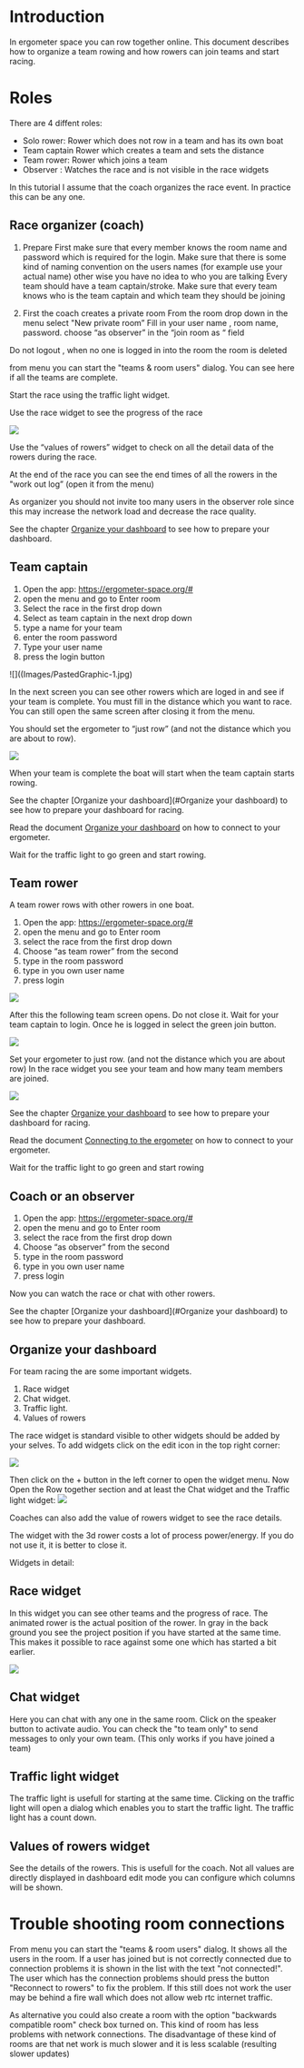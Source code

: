 # Introduction

In ergometer space you can row together online. This document describes how to organize a team rowing and how rowers can join teams and start racing.  

# Roles

There are 4 diffent roles:

* Solo rower: Rower which does not row in a team and has its own boat
* Team captain Rower which creates a team and sets the distance
* Team rower: Rower which joins a team 
* Observer : Watches the race and is not visible in the race widgets 

In this tutorial I assume that the coach organizes the race event. In practice this can be any one.

## Race organizer (coach)
1. Prepare
First make sure that every member knows the room name and password which is required for the login.
Make sure that there is some kind of naming convention on the users names (for example use your actual name) other wise you have no idea to who you are talking
Every team should have a team captain/stroke. Make sure that every team knows who is the team captain and which team they should be joining

2. First the coach creates a private room
From the room drop down in the menu select "New private room”
Fill in your user name , room name, password. choose “as observer” in the “join room as “ field

Do not logout , when no one is logged in into the room the room is deleted

from menu you can start the "teams & room users" dialog. You can see here if all the teams are complete.

Start the race using the traffic light widget. 

Use the race widget to see the progress of the race

![](Images/PastedGraphic-5.jpg)

Use the “values of rowers” widget to check on all the detail data  of the rowers during the race. 

At the end of the race you can see the end times of all the rowers in the "work out log” (open it from the menu)

As organizer you should not invite too many users in the observer role since this may increase the network load and decrease the race quality.

See the chapter [Organize your dashboard](#organize-your-dashboard) to see how to prepare your dashboard.

## Team captain

1. Open the app: https://ergometer-space.org/#
2. open the menu and go to Enter room
3. Select the race in the first drop down
4. Select as team captain in the next drop down
5. type a name for your team
6. enter the room password
7. Type your user name
8. press the login button

![]((Images/PastedGraphic-1.jpg)

In the next screen you can see other rowers which are loged in and see if your team is complete.
You must fill in the distance which you want to race. You can still open the same screen after closing it from the menu.

You should set the ergometer to “just row” (and not the distance which you are about to row).

![](Images/PastedGraphic-2.jpg)

When your team is complete the boat will start when the team captain starts rowing.

See the chapter [Organize your dashboard](#Organize your dashboard) to see how to prepare your dashboard for racing.

Read the document [Organize your dashboard](#organize-your-dashboard) on how to connect to your ergometer.

Wait for the traffic light to go green and start rowing.

## Team rower

A team rower rows with other rowers in one boat.

1. Open the app: https://ergometer-space.org/#
2. open the menu and go to Enter room
3. select the race from the first drop down
4. Choose “as team rower” from the second
5. type in the room password
6. type in you own user name
7. press login

![](Images/PastedGraphic-3.jpg)

After this the following team screen opens.
Do not close it. Wait for your team captain to login. Once he is logged in select the green join button.

![](Images/PastedGraphic-4.jpg)

Set your ergometer to just row. (and not the distance which you are about row)
In the race widget you see your team and how many team members are joined. 

![](Images/PastedGraphic-5.jpg)

See the chapter [Organize your dashboard](#organize-your-dashboard) to see how to prepare your dashboard for racing.
  
Read the document [Connecting to the ergometer](connection.md) on how to connect to your ergometer.

Wait for the traffic light to go green and start rowing

## Coach or an observer

1. Open the app: https://ergometer-space.org/#
2. open the menu and go to Enter room
3. select the race from the first drop down
4. Choose “as observer” from the second
5. type in the room password
6. type in you own user name
7. press login

Now you can watch the race or chat with other rowers.

See the chapter [Organize your dashboard](#Organize your dashboard) to see how to prepare your dashboard.

## Organize your dashboard

For team racing the are some important widgets.

1. Race widget
2. Chat widget.
3. Traffic light. 
4. Values of rowers

The race widget is standard visible to other widgets should be added by your selves.
To add widgets click on the edit icon in the top right corner:

![](Images/EditIcon.jpg)

Then click on the + button in the left corner to open the widget menu. Now Open the Row together section and at least the Chat widget and the Traffic light widget:
![](Images/AddWidgets.jpg)

Coaches can also add the value of rowers widget to see the race details.

The widget with the 3d rower costs a lot of process power/energy. If you do not use it, it is better to close it.

Widgets in detail:

## Race widget

In this widget you can see other teams and the progress of race. The animated rower is the actual position of the rower. In gray in the back ground you see the project position if you have started at the same time. This makes it possible to race against some one which has started a bit earlier.

![](Images/PastedGraphic-5.jpg)

## Chat widget

Here you can chat with any one in the same room. Click on the speaker button to activate audio. You can check the "to team only" to send messages to only your own team. (This only works if you have joined a team)

## Traffic light widget

The traffic light is usefull for starting at the same time. Clicking on the traffic light will open a dialog which enables you to start the traffic light. The traffic light has a count down. 

## Values of rowers widget

See the details of the rowers. This is usefull for the coach. Not all values are directly displayed in dashboard edit mode you can configure which columns will be shown. 

# Trouble shooting room connections

From menu you can start the "teams & room users" dialog. It shows all the users in the room. If a user has joined but is not correctly connected due to connection problems it is shown in the list with the text "not connected!". The user which has the connection problems should press the button "Reconnect to rowers" to fix the problem. If this still does not work the user may be behind a fire wall which does not allow web rtc internet traffic.

As alternative you could also create a room with the option "backwards compatible room" check box turned on. This kind of room has less problems with network connections. The disadvantage of these kind of rooms are that net work is much slower and it is less scalable (resulting slower updates)
